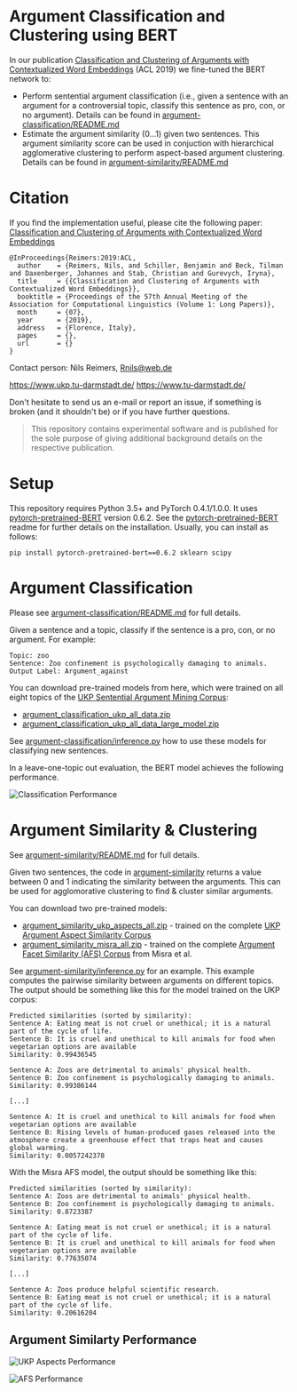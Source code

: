 # Argument Classification and Clustering using BERT
In our publication [Classification and Clustering of Arguments with Contextualized Word Embeddings]() (ACL 2019) we fine-tuned the BERT network to:
- Perform sentential argument classification (i.e., given a sentence with an argument for a controversial topic, classify this sentence as pro, con, or no argument). Details can be found in [argument-classification/README.md](argument-classification/README.md)
- Estimate the argument similarity (0...1) given two sentences. This argument similarity score can be used in conjuction with hierarchical agglomerative clustering to perform aspect-based argument clustering. Details can be found in [argument-similarity/README.md](argument-similarity/README.md)


# Citation
If you find the implementation useful, please cite the following paper: [Classification and Clustering of Arguments with Contextualized Word Embeddings]()

```
@InProceedings{Reimers:2019:ACL,
  author    = {Reimers, Nils, and Schiller, Benjamin and Beck, Tilman and Daxenberger, Johannes and Stab, Christian and Gurevych, Iryna},
  title     = {{Classification and Clustering of Arguments with Contextualized Word Embeddings}},
  booktitle = {Proceedings of the 57th Annual Meeting of the Association for Computational Linguistics (Volume 1: Long Papers)},
  month     = {07},
  year      = {2019},
  address   = {Florence, Italy},
  pages     = {},
  url       = {}
}
``` 



Contact person: Nils Reimers, Rnils@web.de

https://www.ukp.tu-darmstadt.de/ https://www.tu-darmstadt.de/


Don't hesitate to send us an e-mail or report an issue, if something is broken (and it shouldn't be) or if you have further questions.

> This repository contains experimental software and is published for the sole purpose of giving additional background details on the respective publication. 

# Setup

This repository requires Python 3.5+ and PyTorch 0.4.1/1.0.0. It uses [pytorch-pretrained-BERT](https://github.com/huggingface/pytorch-pretrained-BERT/) version 0.6.2. See the [pytorch-pretrained-BERT](https://github.com/huggingface/pytorch-pretrained-BERT/) readme for further details on the installation. Usually, you can install as follows:
```
pip install pytorch-pretrained-bert==0.6.2 sklearn scipy
```

# Argument Classification
Please see [argument-classification/README.md](argument-classification/README.md) for full details.

Given a sentence and a topic, classify if the sentence is a pro, con, or no argument. For example:
```
Topic: zoo
Sentence: Zoo confinement is psychologically damaging to animals.
Output Label: Argument_against
```

You can download pre-trained models from here, which were trained on all eight topics of the [UKP Sentential Argument Mining Corpus](https://www.informatik.tu-darmstadt.de/ukp/research_6/data/argumentation_mining_1/ukp_sentential_argument_mining_corpus/index.en.jsp):
- [argument_classification_ukp_all_data.zip](https://public.ukp.informatik.tu-darmstadt.de/reimers/2019_acl-BERT-argument-classification-and-clustering/models/argument_classification_ukp_all_data.zip)
- [argument_classification_ukp_all_data_large_model.zip](https://public.ukp.informatik.tu-darmstadt.de/reimers/2019_acl-BERT-argument-classification-and-clustering/models/argument_classification_ukp_all_data_large_model.zip)


See [argument-classification/inference.py](argument-classification/inference.py) how to use these models for classifying new sentences.

In a leave-one-topic out evaluation, the BERT model achieves the following performance.

![Classification Performance](https://public.ukp.informatik.tu-darmstadt.de/reimers/2019_acl-BERT-argument-classification-and-clustering/images/table_classification_results.png)


# Argument Similarity & Clustering
See [argument-similarity/README.md](argument-similarity/README.md) for full details.

Given two sentences, the code in [argument-similarity](argument-similarity/) returns a value between 0 and 1 indicating the similarity between the arguments. This can be used for agglomorative clustering to find & cluster similar arguments.

You can download two pre-trained models:
- [argument_similarity_ukp_aspects_all.zip](https://public.ukp.informatik.tu-darmstadt.de/reimers/2019_acl-BERT-argument-classification-and-clustering/models/argument_similarity_ukp_aspects_all.zip) - trained on the complete [UKP Argument Aspect Similarity Corpus](https://www.informatik.tu-darmstadt.de/ukp/research_6/data/argumentation_mining_1/ukp_argument_aspect_similarity_corpus/ukp_argument_aspect_similarity_corpus.en.jsp)
- [argument_similarity_misra_all.zip](https://public.ukp.informatik.tu-darmstadt.de/reimers/2019_acl-BERT-argument-classification-and-clustering/models/argument_similarity_misra_all.zip) - trained on the complete [Argument Facet Similarity (AFS) Corpus](https://nlds.soe.ucsc.edu/node/44) from Misra et al.


See [argument-similarity/inference.py](argument-similarity/inference.py) for an example. This example computes the pairwise similarity between arguments on different topics.
The output should be something like this for the model trained on the UKP corpus:
```
Predicted similarities (sorted by similarity):
Sentence A: Eating meat is not cruel or unethical; it is a natural part of the cycle of life.
Sentence B: It is cruel and unethical to kill animals for food when vegetarian options are available
Similarity: 0.99436545

Sentence A: Zoos are detrimental to animals' physical health.
Sentence B: Zoo confinement is psychologically damaging to animals.
Similarity: 0.99386144

[...]

Sentence A: It is cruel and unethical to kill animals for food when vegetarian options are available
Sentence B: Rising levels of human-produced gases released into the atmosphere create a greenhouse effect that traps heat and causes global warming.
Similarity: 0.0057242378
```

With the Misra AFS model, the output should be something like this:
```
Predicted similarities (sorted by similarity):
Sentence A: Zoos are detrimental to animals' physical health.
Sentence B: Zoo confinement is psychologically damaging to animals.
Similarity: 0.8723387

Sentence A: Eating meat is not cruel or unethical; it is a natural part of the cycle of life.
Sentence B: It is cruel and unethical to kill animals for food when vegetarian options are available
Similarity: 0.77635074

[...]

Sentence A: Zoos produce helpful scientific research.
Sentence B: Eating meat is not cruel or unethical; it is a natural part of the cycle of life.
Similarity: 0.20616204
```


## Argument Similarty Performance

![UKP Aspects Performance](https://public.ukp.informatik.tu-darmstadt.de/reimers/2019_acl-BERT-argument-classification-and-clustering/images/table_UKP_Aspects_results.png)

![AFS Performance](https://public.ukp.informatik.tu-darmstadt.de/reimers/2019_acl-BERT-argument-classification-and-clustering/images/table_AFS_results.png)




